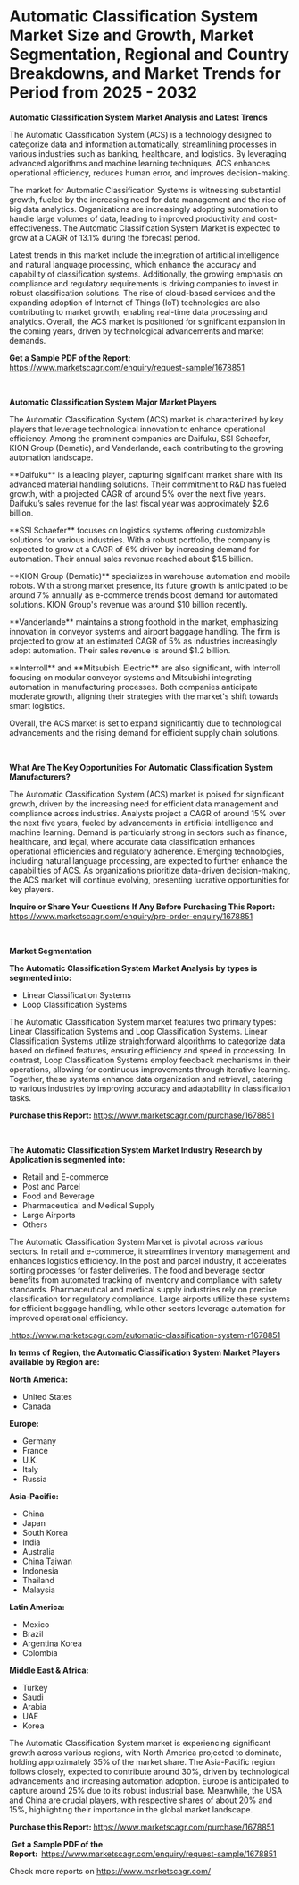 <p><h1>Automatic Classification System Market Size and Growth, Market Segmentation, Regional and Country Breakdowns, and Market Trends for Period from 2025 -  2032</h1></p><p><strong>Automatic Classification System Market Analysis and Latest Trends</strong></p>
<p><p>The Automatic Classification System (ACS) is a technology designed to categorize data and information automatically, streamlining processes in various industries such as banking, healthcare, and logistics. By leveraging advanced algorithms and machine learning techniques, ACS enhances operational efficiency, reduces human error, and improves decision-making.</p><p>The market for Automatic Classification Systems is witnessing substantial growth, fueled by the increasing need for data management and the rise of big data analytics. Organizations are increasingly adopting automation to handle large volumes of data, leading to improved productivity and cost-effectiveness. The Automatic Classification System Market is expected to grow at a CAGR of 13.1% during the forecast period. </p><p>Latest trends in this market include the integration of artificial intelligence and natural language processing, which enhance the accuracy and capability of classification systems. Additionally, the growing emphasis on compliance and regulatory requirements is driving companies to invest in robust classification solutions. The rise of cloud-based services and the expanding adoption of Internet of Things (IoT) technologies are also contributing to market growth, enabling real-time data processing and analytics. Overall, the ACS market is positioned for significant expansion in the coming years, driven by technological advancements and market demands.</p></p>
<p><strong>Get a Sample PDF of the Report:&nbsp;</strong> <a href="https://www.marketscagr.com/enquiry/request-sample/1678851?utm_campaign=2959&utm_medium=2&utm_source=Github&utm_content=ia&utm_term=24032025&utm_id=automatic-classification-system">https://www.marketscagr.com/enquiry/request-sample/1678851</a></p>
<p>&nbsp;</p>
<p><strong>Automatic Classification System Major Market Players</strong></p>
<p><p>The Automatic Classification System (ACS) market is characterized by key players that leverage technological innovation to enhance operational efficiency. Among the prominent companies are Daifuku, SSI Schaefer, KION Group (Dematic), and Vanderlande, each contributing to the growing automation landscape.</p><p>**Daifuku** is a leading player, capturing significant market share with its advanced material handling solutions. Their commitment to R&D has fueled growth, with a projected CAGR of around 5% over the next five years. Daifuku’s sales revenue for the last fiscal year was approximately $2.6 billion.</p><p>**SSI Schaefer** focuses on logistics systems offering customizable solutions for various industries. With a robust portfolio, the company is expected to grow at a CAGR of 6% driven by increasing demand for automation. Their annual sales revenue reached about $1.5 billion.</p><p>**KION Group (Dematic)** specializes in warehouse automation and mobile robots. With a strong market presence, its future growth is anticipated to be around 7% annually as e-commerce trends boost demand for automated solutions. KION Group's revenue was around $10 billion recently.</p><p>**Vanderlande** maintains a strong foothold in the market, emphasizing innovation in conveyor systems and airport baggage handling. The firm is projected to grow at an estimated CAGR of 5% as industries increasingly adopt automation. Their sales revenue is around $1.2 billion.</p><p>**Interroll** and **Mitsubishi Electric** are also significant, with Interroll focusing on modular conveyor systems and Mitsubishi integrating automation in manufacturing processes. Both companies anticipate moderate growth, aligning their strategies with the market's shift towards smart logistics.</p><p>Overall, the ACS market is set to expand significantly due to technological advancements and the rising demand for efficient supply chain solutions.</p></p>
<p>&nbsp;</p>
<p><strong>What Are The Key Opportunities For Automatic Classification System Manufacturers?</strong></p>
<p><p>The Automatic Classification System (ACS) market is poised for significant growth, driven by the increasing need for efficient data management and compliance across industries. Analysts project a CAGR of around 15% over the next five years, fueled by advancements in artificial intelligence and machine learning. Demand is particularly strong in sectors such as finance, healthcare, and legal, where accurate data classification enhances operational efficiencies and regulatory adherence. Emerging technologies, including natural language processing, are expected to further enhance the capabilities of ACS. As organizations prioritize data-driven decision-making, the ACS market will continue evolving, presenting lucrative opportunities for key players.</p></p>
<p><strong>Inquire or Share Your Questions If Any Before Purchasing This Report:</strong> <a href="https://www.marketscagr.com/enquiry/pre-order-enquiry/1678851?utm_campaign=2959&utm_medium=2&utm_source=Github&utm_content=ia&utm_term=24032025&utm_id=automatic-classification-system">https://www.marketscagr.com/enquiry/pre-order-enquiry/1678851</a></p>
<p>&nbsp;</p>
<p><strong>Market Segmentation</strong></p>
<p><strong>The Automatic Classification System Market Analysis by types is segmented into:</strong></p>
<p><ul><li>Linear Classification Systems</li><li>Loop Classification Systems</li></ul></p>
<p><p>The Automatic Classification System market features two primary types: Linear Classification Systems and Loop Classification Systems. Linear Classification Systems utilize straightforward algorithms to categorize data based on defined features, ensuring efficiency and speed in processing. In contrast, Loop Classification Systems employ feedback mechanisms in their operations, allowing for continuous improvements through iterative learning. Together, these systems enhance data organization and retrieval, catering to various industries by improving accuracy and adaptability in classification tasks.</p></p>
<p><strong>Purchase this Report:&nbsp;</strong><a href="https://www.marketscagr.com/purchase/1678851?utm_campaign=2959&utm_medium=2&utm_source=Github&utm_content=ia&utm_term=24032025&utm_id=automatic-classification-system">https://www.marketscagr.com/purchase/1678851</a></p>
<p>&nbsp;</p>
<p><strong>The Automatic Classification System Market Industry Research by Application is segmented into:</strong></p>
<p><ul><li>Retail and E-commerce</li><li>Post and Parcel</li><li>Food and Beverage</li><li>Pharmaceutical and Medical Supply</li><li>Large Airports</li><li>Others</li></ul></p>
<p><p>The Automatic Classification System Market is pivotal across various sectors. In retail and e-commerce, it streamlines inventory management and enhances logistics efficiency. In the post and parcel industry, it accelerates sorting processes for faster deliveries. The food and beverage sector benefits from automated tracking of inventory and compliance with safety standards. Pharmaceutical and medical supply industries rely on precise classification for regulatory compliance. Large airports utilize these systems for efficient baggage handling, while other sectors leverage automation for improved operational efficiency.</p></p>
<p><a href="https://www.marketscagr.com/automatic-classification-system-r1678851?utm_campaign=2959&utm_medium=2&utm_source=Github&utm_content=ia&utm_term=24032025&utm_id=automatic-classification-system">&nbsp;https://www.marketscagr.com/automatic-classification-system-r1678851</a></p>
<p><strong>In terms of Region, the Automatic Classification System Market Players available by Region are:</strong></p>
<p>
    <p> <strong> North America: </strong>
        <ul>
            <li>United States</li>
            <li>Canada</li>
        </ul>
        </p> 
    <p> <strong> Europe: </strong>
        <ul>
            <li>Germany</li>
            <li>France</li>
            <li>U.K.</li>
            <li>Italy</li>
            <li>Russia</li>
        </ul>
        </p> 
    <p> <strong> Asia-Pacific: </strong>
        <ul>
            <li>China</li>
            <li>Japan</li>
            <li>South Korea</li>
            <li>India</li>
            <li>Australia</li>
            <li>China Taiwan</li>
            <li>Indonesia</li>
            <li>Thailand</li>
            <li>Malaysia</li>
        </ul>
        </p> 
    <p> <strong> Latin America: </strong>
        <ul>
            <li>Mexico</li>
            <li>Brazil</li>
            <li>Argentina Korea</li>
            <li>Colombia</li>
        </ul>
        </p> 
    <p> <strong> Middle East & Africa: </strong>
        <ul>
            <li>Turkey</li>
            <li>Saudi</li>
            <li>Arabia</li>
            <li>UAE</li>
            <li>Korea</li>
        </ul>
    </p>
    </p>
<p><p>The Automatic Classification System market is experiencing significant growth across various regions, with North America projected to dominate, holding approximately 35% of the market share. The Asia-Pacific region follows closely, expected to contribute around 30%, driven by technological advancements and increasing automation adoption. Europe is anticipated to capture around 25% due to its robust industrial base. Meanwhile, the USA and China are crucial players, with respective shares of about 20% and 15%, highlighting their importance in the global market landscape.</p></p>
<p><strong>Purchase this Report: </strong><a href="https://www.marketscagr.com/purchase/1678851?utm_campaign=2959&utm_medium=2&utm_source=Github&utm_content=ia&utm_term=24032025&utm_id=automatic-classification-system">https://www.marketscagr.com/purchase/1678851</a></p>
<p>&nbsp;<strong>Get a Sample PDF of the Report:&nbsp;&nbsp;</strong><a href="https://www.marketscagr.com/enquiry/request-sample/1678851?utm_campaign=2959&utm_medium=2&utm_source=Github&utm_content=ia&utm_term=24032025&utm_id=automatic-classification-system">https://www.marketscagr.com/enquiry/request-sample/1678851</a></p>
<p><strong></strong></p>
<p>Check more reports on <a href="https://www.marketscagr.com/?utm_campaign=2959&utm_medium=2&utm_source=Github&utm_content=ia&utm_term=24032025&utm_id=automatic-classification-system">https://www.marketscagr.com/</a></p>